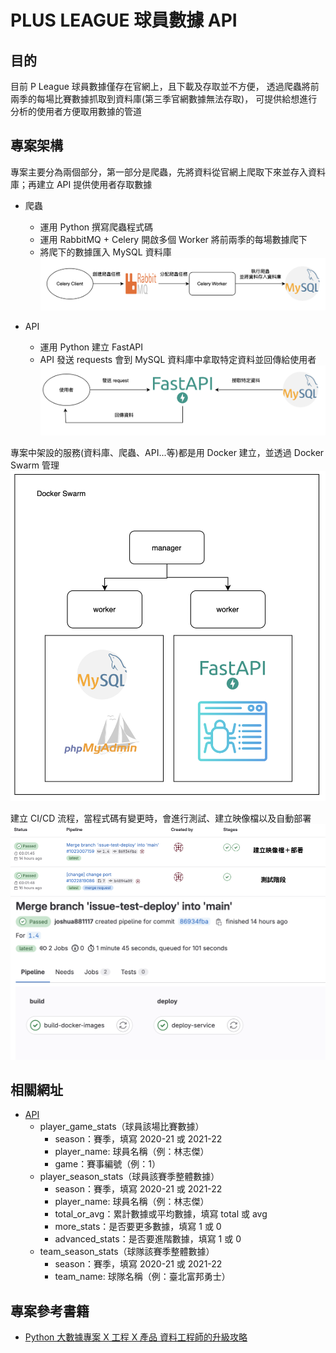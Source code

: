 # PLUS LEAGUE 球員數據 API
## 目的
目前 P League 球員數據僅存在官網上，且下載及存取並不方便，
透過爬蟲將前兩季的每場比賽數據抓取到資料庫(第三季官網數據無法存取)，
可提供給想進行分析的使用者方便取用數據的管道

## 專案架構
專案主要分為兩個部分，第一部分是爬蟲，先將資料從官網上爬取下來並存入資料庫；再建立 API 提供使用者存取數據
- 爬蟲
    - 運用 Python 撰寫爬蟲程式碼
    - 運用 RabbitMQ + Celery 開啟多個 Worker 將前兩季的每場數據爬下
    - 將爬下的數據匯入 MySQL 資料庫
![image](https://github.com/joshua881117/p_league_stats/blob/07b88b0e20df970f3c0b56b417ad6c9cfe53caa3/%E6%88%AA%E5%9C%96%202023-10-03%20%E4%B8%8B%E5%8D%8812.09.07.png)

- API
    - 運用 Python 建立 FastAPI
    - API 發送 requests 會到 MySQL 資料庫中拿取特定資料並回傳給使用者
![image](https://github.com/joshua881117/p_league_stats/blob/3693680de02fb142ab4656d123f7c9161ac46fb4/%E6%88%AA%E5%9C%96%202023-10-03%20%E4%B8%8B%E5%8D%8812.09.17.png)

專案中架設的服務(資料庫、爬蟲、API...等)都是用 Docker 建立，並透過 Docker Swarm 管理
![image](https://github.com/joshua881117/p_league_stats/blob/b24fae57aabecbd19cdfcaf3ba7058c798b304b2/%E6%88%AA%E5%9C%96%202023-10-03%20%E4%B8%8B%E5%8D%8812.25.35.png)

建立 CI/CD 流程，當程式碼有變更時，會進行測試、建立映像檔以及自動部署
![image](https://github.com/joshua881117/p_league_stats/blob/b24fae57aabecbd19cdfcaf3ba7058c798b304b2/%E6%88%AA%E5%9C%96%202023-10-03%20%E4%B8%8B%E5%8D%8812.24.31.png)
![image](https://github.com/joshua881117/p_league_stats/blob/b24fae57aabecbd19cdfcaf3ba7058c798b304b2/%E6%88%AA%E5%9C%96%202023-10-03%20%E4%B8%8B%E5%8D%8812.20.36.png)

## 相關網址
- [API](http://172.105.226.173:8889/docs)
  - player_game_stats（球員該場比賽數據）
      - season：賽季，填寫 2020-21 或 2021-22
      - player_name: 球員名稱（例：林志傑）
      - game：賽事編號（例：1）
  -  player_season_stats（球員該賽季整體數據）
      - season：賽季，填寫 2020-21 或 2021-22
      - player_name: 球員名稱（例：林志傑）
      - total_or_avg：累計數據或平均數據，填寫 total 或 avg
      - more_stats：是否要更多數據，填寫 1 或 0
      - advanced_stats：是否要進階數據，填寫 1 或 0
  -  team_season_stats（球隊該賽季整體數據）
      - season：賽季，填寫 2020-21 或 2021-22
      - team_name: 球隊名稱（例：臺北富邦勇士）

## 專案參考書籍
- [Python 大數據專案 X 工程 X 產品 資料工程師的升級攻略](https://www.tenlong.com.tw/products/9786267273739?list_name=b-r7-zh_tw)
